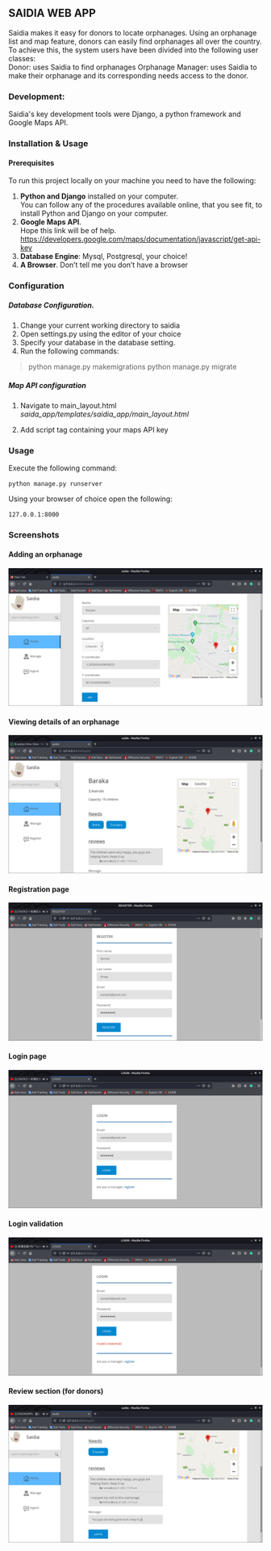 ## SAIDIA WEB APP

Saidia makes it easy for donors to locate orphanages. Using an orphanage list and map feature, donors can easily find orphanages all over the country. To achieve this, the system users have been divided into the following user classes:   
Donor: uses Saidia to find orphanages
Orphanage Manager: uses Saidia to make their orphanage and its corresponding needs access to the donor.
### Development:
Saidia's key development tools were Django, a python framework and Google Maps API.

### Installation & Usage
#### Prerequisites
To run this project locally on your machine you need to have the following:
1. **Python and Django** installed on your computer.   
You can follow any of the procedures available online, that you see fit, to install Python and Django on your computer.
2. **Google Maps API**.   
Hope this link will be of help. https://developers.google.com/maps/documentation/javascript/get-api-key
3. **Database Engine**: Mysql, Postgresql, your choice!
4. **A Browser**. Don’t tell me you don’t have a browser

### Configuration
##### Database Configuration.
1. Change your current working directory to saidia
2. Open settings.py using the editor of your choice
3. Specify your database in the database setting.
4. Run the following commands:
> python manage.py makemigrations
> python manage.py migrate

##### Map API configuration
1. Navigate to main_layout.html
_saida_app/templates/saidia_app/main_layout.html_

2. Add script tag containing your maps API key

### Usage
Execute the following command:

    python manage.py runserver
Using your browser of choice open the following:

    127.0.0.1:8000

### Screenshots
#### Adding an orphanage
![Adding Orphanage Page](./screenshots/saidia17.png)

#### Viewing details of an orphanage
![Login page](./screenshots/saidia26.png)

#### Registration page
![Login page](./screenshots/saidia27.png)

#### Login page
![Login page](./screenshots/saidia28.png)

#### Login validation
![Login page](./screenshots/saidia30.png)

#### Review section (for donors)
![Login page](./screenshots/saidia32.png)
